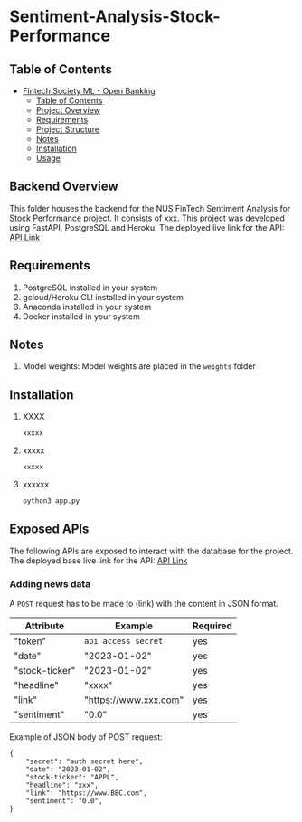 # Sentiment-Analysis-Stock-Performance

## Table of Contents

- [Fintech Society ML - Open Banking](#fintech-society-ml---open-banking)
  - [Table of Contents](#table-of-contents)
  - [Project Overview](#project-overview)
  - [Requirements](#Requirements)
  - [Project Structure](#project-structure)
  - [Notes](#notes)
  - [Installation](#installation)
  - [Usage](#usage)

## Backend Overview
This folder houses the backend for the NUS FinTech Sentiment Analysis for Stock Performance project. It consists of xxx. This project was developed using FastAPI, PostgreSQL and Heroku. The deployed live link for the API: [API Link](https://nlp-stock-performance-backend.herokuapp.com/)

## Requirements
1. PostgreSQL installed in your system
2. gcloud/Heroku CLI installed in your system
3. Anaconda installed in your system
4. Docker installed in your system

## Notes

1. Model weights:
   Model weights are placed in the `weights` folder


## Installation

1. XXXX
    
    ```bash
    xxxxx
    ```
    
2. xxxxx
    
    ```bash
    xxxxx
    ``` 
   
3. xxxxxx

    ```bash
    python3 app.py
    ```

## Exposed APIs
The following APIs are exposed to interact with the database for the project. The deployed base live link for the API:
[API Link](https://nlp-stock-performance-backend.herokuapp.com/)

### Adding news data
A `POST` request has to be made to (link) with the content in JSON format.

| Attribute  | Example | Required |
| ------------- | ------------- |--|
| "token"  | `api access secret`  | yes|
| "date"  | "2023-01-02" | yes |
| "stock-ticker"  | "2023-01-02" | yes |
| "headline"  | "xxxx" | yes |
| "link"  | "https://www.xxx.com" | yes |
| "sentiment"  | "0.0" | yes |

Example of JSON body of POST request:

```
{
    "secret": "auth secret here",
    "date": "2023-01-02",
    "stock-ticker": "APPL",
    "headline": "xxx",
    "link": "https://www.BBC.com",
    "sentiment": "0.0",
}
```






